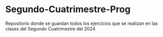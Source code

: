 # Segundo-Cuatrimestre-Prog
Repositorio donde se guardan todos los ejercicios que se realizan en las clases del Segundo Cuatrimestre del 2024
